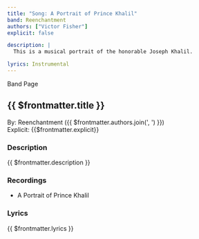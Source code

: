 ```yaml
---
title: "Song: A Portrait of Prince Khalil"
band: Reenchantment
authors: ["Victor Fisher"]
explicit: false

description: |
  This is a musical portrait of the honorable Joseph Khalil.

lyrics: Instrumental
---
```


<g-link to="/band/reenchantment">Band Page</g-link>

## {{ $frontmatter.title }}

By: <g-link to="/band/reenchantment">Reenchantment</g-link> ({{ $frontmatter.authors.join(', ') }})  
Explicit: {{$frontmatter.explicit}}

### Description

<vue-markdown>{{ $frontmatter.description }}</vue-markdown>

### Recordings

* <g-link to="/recording/a-portrait-of-prince-khalil">A Portrait of Prince Khalil</g-link>

### Lyrics

<vue-markdown>{{ $frontmatter.lyrics }}</vue-markdown>
